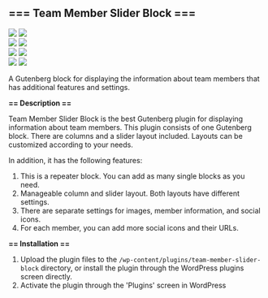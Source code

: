 ## === Team Member Slider Block ===
![](https://img.shields.io/static/v1?label=&message=requires-version&color=blue) ![](https://img.shields.io/static/v1?label=&message=5.9.3&color=black)  
![](https://img.shields.io/static/v1?label=&message=tested-up-to&color=blue) ![](https://img.shields.io/static/v1?label=&message=6.1&color=black)  
![](https://img.shields.io/static/v1?label=&message=requires-php&color=blue) ![](https://img.shields.io/static/v1?label=&message=7.4&color=black)  
![](https://img.shields.io/static/v1?label=&message=stable-tag&color=blue) ![](https://img.shields.io/static/v1?label=&message=1.0.0&color=black)

A Gutenberg block for displaying the information about team members that has additional features and settings.

**== Description ==**

Team Member Slider Block is the best Gutenberg plugin for displaying information about team members. This plugin consists of one Gutenberg block. There are columns and a slider layout included. Layouts can be customized according to your needs. 

In addition, it has the following features: 
1) This is a repeater block. You can add as many single blocks as you need.
2) Manageable column and slider layout. Both layouts have different settings.
3) There are separate settings for images, member information, and social icons.
4) For each member, you can add more social icons and their URLs.

**== Installation ==**

1. Upload the plugin files to the `/wp-content/plugins/team-member-slider-block` directory, or install the plugin through the WordPress plugins screen directly.
1. Activate the plugin through the \'Plugins\' screen in WordPress
